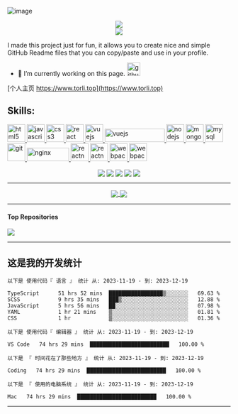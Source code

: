 ![image](https://user-images.githubusercontent.com/26141443/165725889-9457cc81-c788-4d32-a27c-2e1906d3ccc9.png)

<div align="center">
  <image align="center" src="https://readme-typing-svg.herokuapp.com?color=522FF7&lines=Welcome+to+my+GitHub+homepage" />
</div>
<div align="center">
  <image align="center" src="https://readme-typing-svg.herokuapp.com?color=522FF7&lines=%E6%AC%A2%E8%BF%8E%E6%9D%A5%E5%88%B0%E6%88%91%E7%9A%84+github+%E4%B8%BB%E9%A1%B5" />
</div>

I made this project just for fun, 
it allows you to create nice and simple GitHub Readme files that you can copy/paste and use in your profile.

 - 🔭 I’m currently working on this page.   <a href="https://github.com/JamesLi-dev"><img src='https://cdn.jsdelivr.net/npm/simple-icons@3.0.1/icons/github.svg' alt='github' height='30'></a>

 
 [个人主页 https://www.torli.top](https://www.torli.top)

<!-- REACT / VUE / JS / HTML / CSS / NodeJS -->

## Skills: 
<div align="left">
  <a title="HTML" href="https://www.w3.org/html/" target="_blank"> <img src="https://camo.githubusercontent.com/da7acacadecf91d6dc02efcd2be086bb6d78ddff19a1b7a0ab2755a6fda8b1e9/68747470733a2f2f63646e2e6a7364656c6976722e6e65742f67682f64657669636f6e732f64657669636f6e2f69636f6e732f68746d6c352f68746d6c352d6f726967696e616c2e737667" alt="html5" width="40" height="40"/> </a> 
  <a title="JS" href="https://developer.mozilla.org/en-US/docs/Web/JavaScript" target="_blank"> <img src="https://camo.githubusercontent.com/442c452cb73752bb1914ce03fce2017056d651a2099696b8594ddf5ccc74825e/68747470733a2f2f63646e2e6a7364656c6976722e6e65742f67682f64657669636f6e732f64657669636f6e2f69636f6e732f6a6176617363726970742f6a6176617363726970742d6f726967696e616c2e737667" alt="javascript" width="40" height="40"/> </a> 
  <a title="CSS" href="https://www.w3schools.com/css/" target="_blank"> <img src="https://camo.githubusercontent.com/2e496d4bfc6f753ddca87b521ce95c88219f77800212ffa6d4401ad368c82170/68747470733a2f2f63646e2e6a7364656c6976722e6e65742f67682f64657669636f6e732f64657669636f6e2f69636f6e732f637373332f637373332d6f726967696e616c2e737667" alt="css3" width="40" height="40"/> </a> 
  <a title="React" href="https://reactjs.org/" target="_blank"> <img src="https://camo.githubusercontent.com/27d0b117da00485c56d69aef0fa310a3f8a07abecc8aa15fa38c8b78526c60ac/68747470733a2f2f63646e2e6a7364656c6976722e6e65742f67682f64657669636f6e732f64657669636f6e2f69636f6e732f72656163742f72656163742d6f726967696e616c2e737667" alt="react" width="40" height="40"/> </a> 
  <a title="VUE" href="https://vuejs.org/" target="_blank"> <img src="https://cn.vuejs.org/images/logo.svg" alt="vuejs" width="40" height="40"/> 
   <a title="uni-app" href="https://uniapp.dcloud.io/" target="_blank"> <img src="https://vkceyugu.cdn.bspapp.com/VKCEYUGU-f184e7c3-1912-41b2-b81f-435d1b37c7b4/1ae87107-2943-4ba6-be2b-390ca27c6260.png" alt="vuejs" width="135" height="30"/> 
  <a title="NodeJS" href="https://nodejs.org" target="_blank"> <img src="https://camo.githubusercontent.com/900baefb89e187c8b32cdbb3b440d1502fe8f30a1a335cc5dc5868af0142f8b1/68747470733a2f2f63646e2e6a7364656c6976722e6e65742f67682f64657669636f6e732f64657669636f6e2f69636f6e732f6e6f64656a732f6e6f64656a732d6f726967696e616c2e737667" alt="nodejs" width="40" height="40"/> </a> 
  <a title="MongoDB" href="https://www.mongodb.com/" target="_blank"> <img src="https://camo.githubusercontent.com/9ebde7ca22ab3f3b4bf92d2743804ab9e581e413a16cdf3626c2092e69967d80/68747470733a2f2f63646e2e6a7364656c6976722e6e65742f67682f64657669636f6e732f64657669636f6e2f69636f6e732f6d6f6e676f64622f6d6f6e676f64622d6f726967696e616c2e737667" alt="mongodb" width="40" height="40"/> </a> 
  <a title="Mysql" href="https://www.mysql.com/" target="_blank"> <img src="https://camo.githubusercontent.com/2582ec2237a3a1fbd34e9b57332b72be27a7facb32abe7c2335e5f86e5f457a8/68747470733a2f2f63646e2e6a7364656c6976722e6e65742f67682f64657669636f6e732f64657669636f6e2f69636f6e732f6d7973716c2f6d7973716c2d6f726967696e616c2e737667" alt="mysql" width="40" height="40"/> </a> 
  <a title="GIT" href="https://git-scm.com/" target="_blank"> <img src="https://www.vectorlogo.zone/logos/git-scm/git-scm-icon.svg" alt="git" width="40" height="40"/> </a> 
  <a title="Nginx" href="https://www.nginx.com" target="_blank"> <img src="http://nginx.org/nginx.png" alt="nginx" width="95" height="30"/> </a> 
  <a title="ReactNative" href="https://reactnative.dev/" target="_blank"> <img src="https://reactnative.dev/img/header_logo.svg" alt="reactnative" width="40" height="40"/> </a>  </a>
    <a title="Redis" href="https://redis.io/" target="_blank"> <img src="https://imgsa.baidu.com/forum/pic/item/7af40ad162d9f2d390ed4c4babec8a136227cc92.jpg" alt="reactnative" width="40" height="40"/> </a>  </a>
  <a title="Webpack" href="https://webpack.js.org" target="_blank"> <img src="https://avatars.githubusercontent.com/u/2105791?s=200&v=4" alt="webpack" width="40" height="40"/> </a>
  <a title="Vite" href="https://vitejs.cn/" target="_blank"> <img src="https://vitejs.cn/logo.svg" alt="webpack" width="40" height="40"/> </a> </p>
</div>  

<!-- <a title="Docker" href="https://www.docker.com/" target="_blank"> <img src="https://raw.githubusercontent.com/devicons/devicon/master/icons/docker/docker-original-wordmark.svg" alt="docker" width="40" height="40"/> </a> 
  <a title="flutter" href="https://flutter.dev" target="_blank"> <img src="https://www.vectorlogo.zone/logos/flutterio/flutterio-icon.svg" alt="flutter" width="40" height="40"/> </a>  -->


<div align="center">

  <!-- 访问人数 --><img align="center" src="https://badges.pufler.dev/visits/JamesLi-dev/JamesLi-dev" />
  <!-- 项目数 --><img align="center" src="https://badges.pufler.dev/repos/JamesLi-dev" />
  <!-- 更新时间 --><img align="center" src="https://badges.pufler.dev/updated/JamesLi-dev/JamesLi-dev" />
  <!-- 创建时间 --><img align="center" src="https://badges.pufler.dev/created/JamesLi-dev/JamesLi-dev" />
  <!-- github年份 --><img align="center" src="https://badges.pufler.dev/years/JamesLi-dev" />
</div>

--------

<!-- github 状态 -->
<div align="center" margin-bottom="5px">
  <a href="https://github.com/JamesLi-dev/JamesLi-dev">
    <img align="center" src="https://github-readme-streak-stats.herokuapp.com/?user=JamesLi-dev" />
  </a> 
  <a href="https://github.com/JamesLi-dev/JamesLi-dev">
    <img align="center" src="https://github-readme-stats.vercel.app/api?username=JamesLi-dev&show_icons=true&theme=buefy" />
  </a>
</div>

<!-- github 使用语言比例 -->
<!-- <div align="center">
  <a href="https://github.com/JamesLi-dev/JamesLi-dev">
    <img align="center" src="https://github-readme-stats.vercel.app/api/top-langs/?username=JamesLi-dev&exclude_repo=JamesLi-dev&layout=compact&theme=buefy" />
  </a>
</div> -->

-------

<!-- ![GitHub metrics](https://metrics.lecoq.io/JamesLi-dev)   -->

#### Top Repositories


<a href="https://github.com/JamesLi-dev/Knowledge-Map">
  <img align="center" src="https://github-readme-stats.vercel.app/api/pin/?username=JamesLi-dev&repo=Knowledge-Map&theme=buefy" />
</a>

-------

## 这是我的开发统计

<!--START_SECTION:waka-->

```text
以下是 使用代码『 语言 』 统计 从: 2023-11-19 - 到: 2023-12-19

TypeScript      51 hrs 52 mins  █████████████████▒░░░░░░░   69.63 %
SCSS            9 hrs 35 mins   ███▒░░░░░░░░░░░░░░░░░░░░░   12.88 %
JavaScript      5 hrs 56 mins   ██░░░░░░░░░░░░░░░░░░░░░░░   07.98 %
YAML            1 hr 21 mins    ▒░░░░░░░░░░░░░░░░░░░░░░░░   01.81 %
CSS             1 hr            ▒░░░░░░░░░░░░░░░░░░░░░░░░   01.36 %
```

```text
以下是 使用代码『 编辑器 』 统计 从: 2023-11-19 - 到: 2023-12-19

VS Code   74 hrs 29 mins  █████████████████████████   100.00 %
```

```text
以下是 『 时间花在了那些地方 』 统计 从: 2023-11-19 - 到: 2023-12-19

Coding   74 hrs 29 mins  █████████████████████████   100.00 %
```

```text
以下是 『 使用的电脑系统 』 统计 从: 2023-11-19 - 到: 2023-12-19

Mac   74 hrs 29 mins  █████████████████████████   100.00 %
```

<!--END_SECTION:waka-->

-------

<!-- Todo -->

<!--START_SECTION:activity-->
<!--END_SECTION:activity-->
